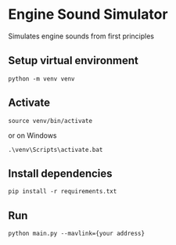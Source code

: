 Engine Sound Simulator
======================
Simulates engine sounds from first principles

## Setup virtual environment
```
python -m venv venv
```
## Activate
```
source venv/bin/activate
```
or on Windows
```
.\venv\Scripts\activate.bat
```
## Install dependencies
```
pip install -r requirements.txt
```
## Run
```
python main.py --mavlink={your address}
```